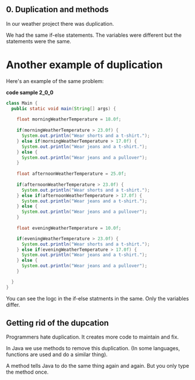 ## 0. Duplication and methods

In our weather project there was duplication.

We had the same if-else statements. The variables were different but the statements were the same.

# Another example of duplication

Here's an example of the same problem:

**code sample 2_0_0**
```java
class Main {
  public static void main(String[] args) {
  
    float morningWeatherTemperature = 18.0f;
    
    if(morningWeatherTemperature > 23.0f) {
      System.out.println("Wear shorts and a t-shirt.");
    } else if(morningWeatherTemperature > 17.0f) {
      System.out.println("Wear jeans and a t-shirt.");    
    } else {
      System.out.println("Wear jeans and a pullover");    
    }
    
    float afternoonWeatherTemperature = 25.0f;
    
    if(afternoonWeatherTemperature > 23.0f) {
      System.out.println("Wear shorts and a t-shirt.");
    } else if(afternoonWeatherTemperature > 17.0f) {
      System.out.println("Wear jeans and a t-shirt.");    
    } else {
      System.out.println("Wear jeans and a pullover");    
    }    
    
    float eveningWeatherTemperature = 10.0f;    

    if(eveningWeatherTemperature > 23.0f) {
      System.out.println("Wear shorts and a t-shirt.");
    } else if(eveningWeatherTemperature > 17.0f) {
      System.out.println("Wear jeans and a t-shirt.");    
    } else {
      System.out.println("Wear jeans and a pullover");    
    }    

  }
}
```

You can see the logc in the if-else statments in the same. Only the variables differ.

## Getting rid of the dupcation

Programmers hate duplication. It creates more code to maintain and fix.

In Java we use methods to remove this duplication. (In some languages, functions are used and do a similar thing).

A method tells Java to do the same thing again and again. But you only type the method once.



